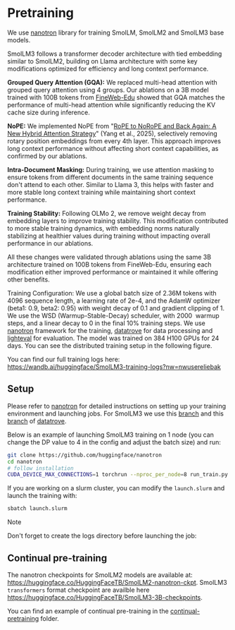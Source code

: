 # Pretraining
We use [nanotron](https://github.com/huggingface/nanotron/) library for training SmolLM, SmolLM2 and SmolLM3 base models.

SmolLM3 follows a transformer decoder architecture with tied embedding similar to SmolLM2, building on Llama architecture with some key modifications optimized for efficiency and long context performance.

**Grouped Query Attention (GQA):** We replaced multi-head attention with grouped query attention using 4 groups. Our ablations on a 3B model trained with 100B tokens from [FineWeb-Edu](https://huggingface.co/datasets/HuggingFaceFW/fineweb-edu) showed that GQA matches the performance of multi-head attention while significantly reducing the KV cache size during inference.

**NoPE:** We implemented NoPE from "[RoPE to NoRoPE and Back Again: A New Hybrid Attention Strategy](https://huggingface.co/papers/2501.18795)" (Yang et al., 2025), selectively removing rotary position embeddings from every 4th layer. This approach improves long context performance without affecting short context capabilities, as confirmed by our ablations.

**Intra-Document Masking:** During training, we use attention masking to ensure tokens from different documents in the same training sequence don't attend to each other. Similar to Llama 3, this helps with faster and more stable long context training while maintaining short context performance.

**Training Stability:** Following OLMo 2, we remove weight decay from embedding layers to improve training stability. This modification contributed to more stable training dynamics, with embedding norms naturally stabilizing at healthier values during training without impacting overall performance in our ablations.

All these changes were validated through ablations using the same 3B architecture trained on 100B tokens from FineWeb-Edu, ensuring each modification either improved performance or maintained it while offering other benefits.

Training Configuration: We use a global batch size of 2.36M tokens with 4096 sequence length, a learning rate of 2e-4, and the AdamW optimizer (beta1: 0.9, beta2: 0.95) with weight decay of 0.1 and gradient clipping of 1. We use the WSD (Warmup-Stable-Decay) scheduler, with 2000  warmup steps, and a linear decay to 0 in the final 10% training steps. We use [nanotron](https://github.com/huggingface/nanotron) framework for the training, [datatrove](https://github.com/huggingface/datatrove) for data processing and [lighteval](https://github.com/huggingface/lighteval) for evaluation. The model was trained on 384 H100 GPUs for 24 days. You can see the distributed training setup in the following figure.

You can find our full training logs here: https://wandb.ai/huggingface/SmolLM3-training-logs?nw=nwusereliebak

## Setup

Please refer to [nanotron](https://github.com/huggingface/nanotron/) for detailed instructions on setting up your training environment and launching jobs. For SmolLM3 we use this [branch](https://github.com/huggingface/nanotron/tree/smollm3) and this [branch](https://github.com/huggingface/datatrove/tree/nouamane/avoid-s3) of [datatrove](https://github.com/huggingface/datatrove).

Below is an example of launching SmolLM3 training on 1 node (you can change the DP value to 4 in the config and adjust the batch size) and run:

```bash
git clone https://github.com/huggingface/nanotron
cd nanotron
# follow installation
CUDA_DEVICE_MAX_CONNECTIONS=1 torchrun --nproc_per_node=8 run_train.py --config-file smollm3/stage1_8T.yaml
```

If you are working on a slurm cluster, you can modify the `launch.slurm` and launch the training with:

```bash
sbatch launch.slurm
```
> [!NOTE]
> Don't forget to create the logs directory before launching the job:

## Continual pre-training

The nanotron checkpoints for SmolLM2 models are available at: https://huggingface.co/HuggingFaceTB/SmolLM2-nanotron-ckpt. SmolLM3 `transformers` format checkpoint are availble here https://huggingface.co/HuggingFaceTB/SmolLM3-3B-checkpoints.

You can find an example of continual pre-training in the [continual-pretraining](./continual-pretraining) folder.
